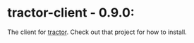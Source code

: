 # tractor-client - 0.9.0:

The client for [tractor](https://github.com/TradeMe/tractor). Check out that project for how to install.
